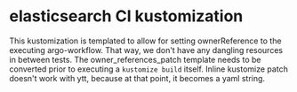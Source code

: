 # elasticsearch CI kustomization

This kustomization is templated to allow for setting ownerReference to the executing argo-workflow. That way, we don't have any dangling resources in between tests. The owner_references_patch template needs to be converted prior to executing a `kustomize build` itself. Inline kustomize patch doesn't work with ytt, because at that point, it becomes a yaml string.

